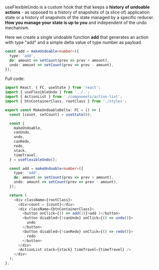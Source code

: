 useFlexibleUndo is a custom hook that that keeps a **history of undoable actions** - as opposed to a history of snapshots of (a slice of) application state or a history of snapshots of the state managed by a specific reducer. **How you manage your state is up to you** and independent of the undo mechanism.

Here we create a single undoable function **add** that generates an action with type "add" and a simple delta value of type number as payload.

```typescript
const add = makeUndoable<number>({
  type: 'add',
  do: amount => setCount(prev => prev + amount),
  undo: amount => setCount(prev => prev - amount),
});
```

Full code:

```typescript
import React, { FC, useState } from 'react';
import { useFlexibleUndo } from '../.';
import { ActionList } from './components/action-list';
import { btnContainerClass, rootClass } from './styles';

export const MakeUndoableDelta: FC = () => {
  const [count, setCount] = useState(0);

  const {
    makeUndoable,
    canUndo,
    undo,
    canRedo,
    redo,
    stack,
    timeTravel,
  } = useFlexibleUndo();

  const add = makeUndoable<number>({
    type: 'add',
    do: amount => setCount(prev => prev + amount),
    undo: amount => setCount(prev => prev - amount),
  });

  return (
    <div className={rootClass}>
      <div>count = {count}</div>
      <div className={btnContainerClass}>
        <button onClick={() => add(1)}>add 1</button>
        <button disabled={!canUndo} onClick={() => undo()}>
          undo
        </button>
        <button disabled={!canRedo} onClick={() => redo()}>
          redo
        </button>
      </div>
      <ActionList stack={stack} timeTravel={timeTravel} />
    </div>
  );
};
```
